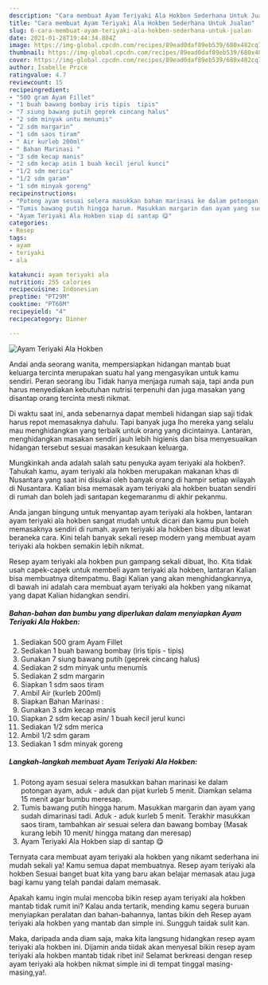 ```yaml
---
description: "Cara membuat Ayam Teriyaki Ala Hokben Sederhana Untuk Jualan"
title: "Cara membuat Ayam Teriyaki Ala Hokben Sederhana Untuk Jualan"
slug: 6-cara-membuat-ayam-teriyaki-ala-hokben-sederhana-untuk-jualan
date: 2021-01-28T19:44:34.804Z
image: https://img-global.cpcdn.com/recipes/89ead0daf89eb539/680x482cq70/ayam-teriyaki-ala-hokben-foto-resep-utama.jpg
thumbnail: https://img-global.cpcdn.com/recipes/89ead0daf89eb539/680x482cq70/ayam-teriyaki-ala-hokben-foto-resep-utama.jpg
cover: https://img-global.cpcdn.com/recipes/89ead0daf89eb539/680x482cq70/ayam-teriyaki-ala-hokben-foto-resep-utama.jpg
author: Isabelle Price
ratingvalue: 4.7
reviewcount: 15
recipeingredient:
- "500 gram Ayam Fillet"
- "1 buah bawang bombay iris tipis  tipis"
- "7 siung bawang putih geprek cincang halus"
- "2 sdm minyak untu menumis"
- "2 sdm margarin"
- "1 sdm saos tiram"
- " Air kurleb 200ml"
- " Bahan Marinasi "
- "3 sdm kecap manis"
- "2 sdm kecap asin 1 buah kecil jerul kunci"
- "1/2 sdm merica"
- "1/2 sdm garam"
- "1 sdm minyak goreng"
recipeinstructions:
- "Potong ayam sesuai selera masukkan bahan marinasi ke dalam potongan ayam, aduk - aduk dan pijat kurleb 5 menit. Diamkan selama 15 menit agar bumbu meresap."
- "Tumis bawang putih hingga harum. Masukkan margarin dan ayam yang sudah dimarinasi tadi. Aduk - aduk kurleb 5 menit. Terakhir masukkan saos tiram, tambahkan air sesuai selera dan bawang bombay (Masak kurang lebih 10 menit/ hingga matang dan meresap)"
- "Ayam Teriyaki Ala Hokben siap di santap 😋"
categories:
- Resep
tags:
- ayam
- teriyaki
- ala

katakunci: ayam teriyaki ala 
nutrition: 255 calories
recipecuisine: Indonesian
preptime: "PT29M"
cooktime: "PT60M"
recipeyield: "4"
recipecategory: Dinner

---
```



![Ayam Teriyaki Ala Hokben](https://img-global.cpcdn.com/recipes/89ead0daf89eb539/680x482cq70/ayam-teriyaki-ala-hokben-foto-resep-utama.jpg)

Andai anda seorang wanita, mempersiapkan hidangan mantab buat keluarga tercinta merupakan suatu hal yang mengasyikan untuk kamu sendiri. Peran seorang ibu Tidak hanya menjaga rumah saja, tapi anda pun harus menyediakan kebutuhan nutrisi terpenuhi dan juga masakan yang disantap orang tercinta mesti nikmat.

Di waktu  saat ini, anda sebenarnya dapat membeli hidangan siap saji tidak harus repot memasaknya dahulu. Tapi banyak juga lho mereka yang selalu mau menghidangkan yang terbaik untuk orang yang dicintainya. Lantaran, menghidangkan masakan sendiri jauh lebih higienis dan bisa menyesuaikan hidangan tersebut sesuai masakan kesukaan keluarga. 



Mungkinkah anda adalah salah satu penyuka ayam teriyaki ala hokben?. Tahukah kamu, ayam teriyaki ala hokben merupakan makanan khas di Nusantara yang saat ini disukai oleh banyak orang di hampir setiap wilayah di Nusantara. Kalian bisa memasak ayam teriyaki ala hokben buatan sendiri di rumah dan boleh jadi santapan kegemaranmu di akhir pekanmu.

Anda jangan bingung untuk menyantap ayam teriyaki ala hokben, lantaran ayam teriyaki ala hokben sangat mudah untuk dicari dan kamu pun boleh memasaknya sendiri di rumah. ayam teriyaki ala hokben bisa dibuat lewat beraneka cara. Kini telah banyak sekali resep modern yang membuat ayam teriyaki ala hokben semakin lebih nikmat.

Resep ayam teriyaki ala hokben pun gampang sekali dibuat, lho. Kita tidak usah capek-capek untuk membeli ayam teriyaki ala hokben, lantaran Kalian bisa membuatnya ditempatmu. Bagi Kalian yang akan menghidangkannya, di bawah ini adalah cara membuat ayam teriyaki ala hokben yang nikamat yang dapat Kalian hidangkan sendiri.

<!--inarticleads1-->

##### Bahan-bahan dan bumbu yang diperlukan dalam menyiapkan Ayam Teriyaki Ala Hokben:

1. Sediakan 500 gram Ayam Fillet
1. Sediakan 1 buah bawang bombay (iris tipis - tipis)
1. Gunakan 7 siung bawang putih (geprek cincang halus)
1. Sediakan 2 sdm minyak untu menumis
1. Sediakan 2 sdm margarin
1. Siapkan 1 sdm saos tiram
1. Ambil  Air (kurleb 200ml)
1. Siapkan  Bahan Marinasi :
1. Gunakan 3 sdm kecap manis
1. Siapkan 2 sdm kecap asin/ 1 buah kecil jerul kunci
1. Sediakan 1/2 sdm merica
1. Ambil 1/2 sdm garam
1. Sediakan 1 sdm minyak goreng




<!--inarticleads2-->

##### Langkah-langkah membuat Ayam Teriyaki Ala Hokben:

1. Potong ayam sesuai selera masukkan bahan marinasi ke dalam potongan ayam, aduk - aduk dan pijat kurleb 5 menit. Diamkan selama 15 menit agar bumbu meresap.
1. Tumis bawang putih hingga harum. Masukkan margarin dan ayam yang sudah dimarinasi tadi. Aduk - aduk kurleb 5 menit. Terakhir masukkan saos tiram, tambahkan air sesuai selera dan bawang bombay (Masak kurang lebih 10 menit/ hingga matang dan meresap)
1. Ayam Teriyaki Ala Hokben siap di santap 😋




Ternyata cara membuat ayam teriyaki ala hokben yang nikamt sederhana ini mudah sekali ya! Kamu semua dapat membuatnya. Resep ayam teriyaki ala hokben Sesuai banget buat kita yang baru akan belajar memasak atau juga bagi kamu yang telah pandai dalam memasak.

Apakah kamu ingin mulai mencoba bikin resep ayam teriyaki ala hokben mantab tidak rumit ini? Kalau anda tertarik, mending kamu segera buruan menyiapkan peralatan dan bahan-bahannya, lantas bikin deh Resep ayam teriyaki ala hokben yang mantab dan simple ini. Sungguh taidak sulit kan. 

Maka, daripada anda diam saja, maka kita langsung hidangkan resep ayam teriyaki ala hokben ini. Dijamin anda tiidak akan menyesal bikin resep ayam teriyaki ala hokben mantab tidak ribet ini! Selamat berkreasi dengan resep ayam teriyaki ala hokben nikmat simple ini di tempat tinggal masing-masing,ya!.

